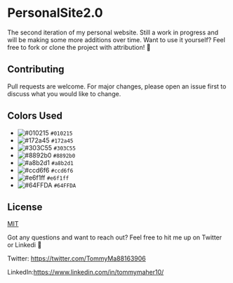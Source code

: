 # PersonalSite2.0 

The second iteration of my personal website. Still a work in progress and will be making some more additions over time. Want to use it yourself? Feel free to fork or clone the project with attribution! :rocket:




## Contributing
Pull requests are welcome. For major changes, please open an issue first to discuss what you would like to change.



## Colors Used

- ![#010215](https://via.placeholder.com/15/010215/000000?text=+) `#010215`
- ![#172a45](https://via.placeholder.com/15/172a45/000000?text=+) `#172a45`
- ![#303C55](https://via.placeholder.com/15/303C55/000000?text=+) `#303C55`
- ![#8892b0](https://via.placeholder.com/15/8892b0/000000?text=+)  `#8892b0`
-  ![#a8b2d1](https://via.placeholder.com/15/a8b2d1/000000?text=+) `#a8b2d1`
-   ![#ccd6f6](https://via.placeholder.com/15/ccd6f6/000000?text=+) `#ccd6f6`
-   ![#e6f1ff](https://via.placeholder.com/15/e6f1ff/000000?text=+) `#e6f1ff`
 -   ![#64FFDA](https://via.placeholder.com/15/64FFDA/000000?text=+) `#64FFDA`
 
 
 
## License
[MIT](https://choosealicense.com/licenses/mit/)


Got any questions and want to reach out? Feel free to hit me up on Twitter or Linkedi :rocket:

Twitter:
https://twitter.com/TommyMa88163906

LinkedIn:https://www.linkedin.com/in/tommymaher10/
